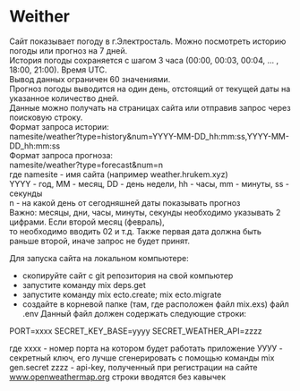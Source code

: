 # Weither

Сайт показывает погоду в г.Электросталь. Можно посмотреть историю погоды или прогноз на 7 дней.  
История погоды сохраняется с шагом 3 часа (00:00, 00:03, 00:04, ... , 18:00, 21:00). Время UTC.  
Вывод данных ограничен 60 значениями.  
Прогноз погоды выводится на один день, отстоящий от текущей даты на указанное количество дней.  
Данные можно получать на страницах сайта или отправив запрос через поисковую строку.  
Формат запроса истории:  
namesite/weather?type=history&num=YYYY-MM-DD_hh:mm:ss,YYYY-MM-DD_hh:mm:ss  
Формат запроса прогноза:  
namesite/weather?type=forecast&num=n  
где namesite - имя сайта (например weather.hrukem.xyz)  
YYYY - год, MM - месяц, DD - день недели, hh - часы, mm - минуты, ss - секунды  
n - на какой день от сегодняшней даты показывать прогноз  
Важно: месяцы, дни, часы, минуты, секунды необходимо указывать 2 цифрами. Если второй месяц (февраль),  
то необходимо вводить 02 и т.д. Также первая дата должна быть раньше второй, иначе запрос не будет принят.  

Для запуска сайта на локальном компьютере:  
- скопируйте сайт с git репозитория на свой компьютер
- запустите команду mix deps.get
- запустите команду mix ecto.create; mix ecto.migrate
- создайте в корневой папке (там, где расположен файл mix.exs) файл .env
Данный файл должен содержать следующие строки:

PORT=xxxx
SECRET_KEY_BASE=yyyy
SECRET_WEATHER_API=zzzz

где хххх - номер порта на котором будет работать приложение
УУУУ - секретный ключ, его лучше сгенерировать с помощью команды mix gen.secret
zzzz - api-key, полученный при регистрации на сайте www.openweathermap.org
строки вводятся без кавычек 
